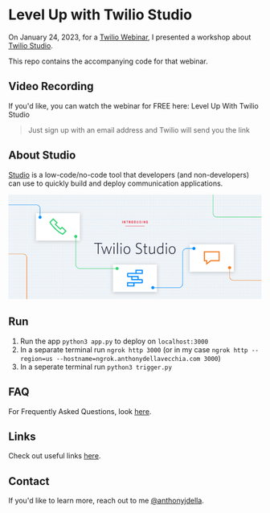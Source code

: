 # Level Up with Twilio Studio
On January 24, 2023, for a [Twilio Webinar](https://www.twilio.com/events), I presented a workshop about [Twilio Studio](https://www.twilio.com/en-us/serverless/studio).

This repo contains the accompanying code for that webinar.


## Video Recording
If you'd like, you can watch the webinar for FREE here: Level Up With Twilio Studio
> Just sign up with an email address and Twilio will send you the link


## About Studio
[Studio](https://www.twilio.com/docs/studio) is a low-code/no-code tool that developers (and non-developers) can use to quickly build and deploy communication applications.


[![Intro to Studio](/assets/twilio_studio.png)](https://youtu.be/14FXnUgrZ6w)


## Run

1. Run the app `python3 app.py` to deploy on `localhost:3000`
2. In a separate terminal run `ngrok http 3000` (or in my case `ngrok http --region=us --hostname=ngrok.anthonydellavecchia.com 3000`)
3. In a seperate terminal run `python3 trigger.py`


## FAQ
For Frequently Asked Questions, look [here](/FAQ.md).


## Links
Check out useful links [here](/LINKS.md).


## Contact
If you'd like to learn more, reach out to me [@anthonyjdella](https://twitter.com/anthonyjdella).
